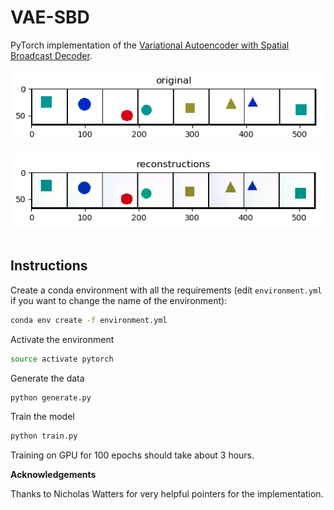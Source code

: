 # VAE-SBD

PyTorch implementation of the [Variational Autoencoder with Spatial Broadcast Decoder](https://arxiv.org/abs/1901.07017).

<div align="center">
<img src='img/original.png'></br></br>
<img src='img/reconstructions.png'></br></br>
</div>

## Instructions

Create a conda environment with all the requirements (edit `environment.yml` if you want to change the name of the environment):

```sh
conda env create -f environment.yml
```

Activate the environment

```sh
source activate pytorch
```

Generate the data

```sh
python generate.py
```

Train the model

```sh
python train.py
```

Training on GPU for 100 epochs should take about 3 hours.

**Acknowledgements**

Thanks to Nicholas Watters for very helpful pointers for the implementation.
